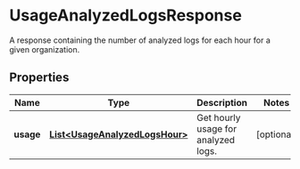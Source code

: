 # UsageAnalyzedLogsResponse

A response containing the number of analyzed logs for each hour for a given organization.

## Properties

| Name      | Type                                                              | Description                         | Notes      |
| --------- | ----------------------------------------------------------------- | ----------------------------------- | ---------- |
| **usage** | [**List&lt;UsageAnalyzedLogsHour&gt;**](UsageAnalyzedLogsHour.md) | Get hourly usage for analyzed logs. | [optional] |
